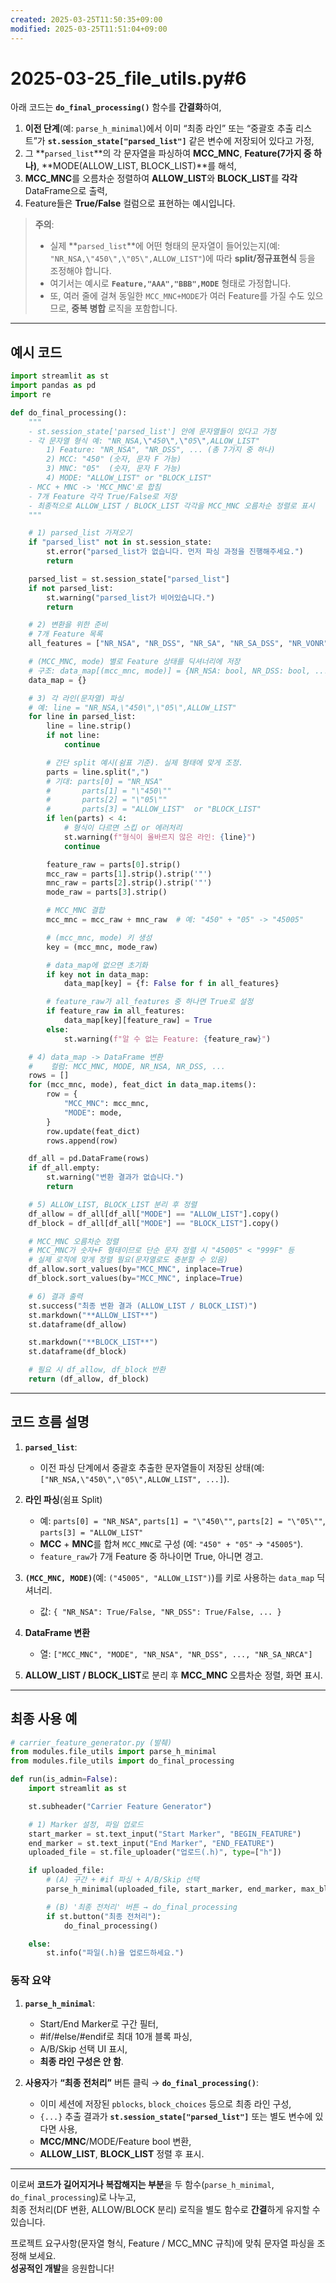 ```yaml
---
created: 2025-03-25T11:50:35+09:00
modified: 2025-03-25T11:51:04+09:00
---
```


# 2025-03-25_file_utils.py#6

아래 코드는 **`do_final_processing()`** 함수를 **간결화**하여,  
1) **이전 단계**(예: `parse_h_minimal`)에서 이미 “최종 라인” 또는 “중괄호 추출 리스트”가 **`st.session_state["parsed_list"]`** 같은 변수에 저장되어 있다고 가정,  
2) 그 **`parsed_list`**의 각 문자열을 파싱하여 **MCC_MNC**, **Feature(7가지 중 하나)**, **MODE(ALLOW_LIST, BLOCK_LIST)**를 해석,  
3) **MCC_MNC**를 오름차순 정렬하여 **ALLOW_LIST**와 **BLOCK_LIST**를 **각각** DataFrame으로 출력,  
4) Feature들은 **True/False** 컬럼으로 표현하는 예시입니다.

> **주의**:  
> - 실제 **`parsed_list`**에 어떤 형태의 문자열이 들어있는지(예: `"NR_NSA,\"450\",\"05\",ALLOW_LIST"`)에 따라 **split/정규표현식** 등을 조정해야 합니다.  
> - 여기서는 예시로 **`Feature,"AAA","BBB",MODE`** 형태로 가정합니다.  
> - 또, 여러 줄에 걸쳐 동일한 `MCC_MNC+MODE`가 여러 Feature를 가질 수도 있으므로, **중복 병합** 로직을 포함합니다.

---

## 예시 코드

```python
import streamlit as st
import pandas as pd
import re

def do_final_processing():
    """
    - st.session_state['parsed_list'] 안에 문자열들이 있다고 가정
    - 각 문자열 형식 예: "NR_NSA,\"450\",\"05\",ALLOW_LIST"
        1) Feature: "NR_NSA", "NR_DSS", ... (총 7가지 중 하나)
        2) MCC: "450" (숫자, 문자 F 가능)
        3) MNC: "05"  (숫자, 문자 F 가능)
        4) MODE: "ALLOW_LIST" or "BLOCK_LIST"
    - MCC + MNC -> 'MCC_MNC'로 합침
    - 7개 Feature 각각 True/False로 저장
    - 최종적으로 ALLOW_LIST / BLOCK_LIST 각각을 MCC_MNC 오름차순 정렬로 표시
    """

    # 1) parsed_list 가져오기
    if "parsed_list" not in st.session_state:
        st.error("parsed_list가 없습니다. 먼저 파싱 과정을 진행해주세요.")
        return

    parsed_list = st.session_state["parsed_list"]
    if not parsed_list:
        st.warning("parsed_list가 비어있습니다.")
        return

    # 2) 변환을 위한 준비
    # 7개 Feature 목록
    all_features = ["NR_NSA", "NR_DSS", "NR_SA", "NR_SA_DSS", "NR_VONR", "NR_NSA_NRCA", "NR_SA_NRCA"]

    # (MCC_MNC, mode) 별로 Feature 상태를 딕셔너리에 저장
    # 구조: data_map[(mcc_mnc, mode)] = {NR_NSA: bool, NR_DSS: bool, ...}
    data_map = {}

    # 3) 각 라인(문자열) 파싱
    # 예: line = "NR_NSA,\"450\",\"05\",ALLOW_LIST"
    for line in parsed_list:
        line = line.strip()
        if not line:
            continue

        # 간단 split 예시(쉼표 기준). 실제 형태에 맞게 조정.
        parts = line.split(",")
        # 기대: parts[0] = "NR_NSA"
        #       parts[1] = "\"450\""
        #       parts[2] = "\"05\""
        #       parts[3] = "ALLOW_LIST"  or "BLOCK_LIST"
        if len(parts) < 4:
            # 형식이 다르면 스킵 or 에러처리
            st.warning(f"형식이 올바르지 않은 라인: {line}")
            continue

        feature_raw = parts[0].strip()
        mcc_raw = parts[1].strip().strip('"')
        mnc_raw = parts[2].strip().strip('"')
        mode_raw = parts[3].strip()

        # MCC_MNC 결합
        mcc_mnc = mcc_raw + mnc_raw  # 예: "450" + "05" -> "45005"

        # (mcc_mnc, mode) 키 생성
        key = (mcc_mnc, mode_raw)

        # data_map에 없으면 초기화
        if key not in data_map:
            data_map[key] = {f: False for f in all_features}

        # feature_raw가 all_features 중 하나면 True로 설정
        if feature_raw in all_features:
            data_map[key][feature_raw] = True
        else:
            st.warning(f"알 수 없는 Feature: {feature_raw}")

    # 4) data_map -> DataFrame 변환
    #    컬럼: MCC_MNC, MODE, NR_NSA, NR_DSS, ...
    rows = []
    for (mcc_mnc, mode), feat_dict in data_map.items():
        row = {
            "MCC_MNC": mcc_mnc,
            "MODE": mode,
        }
        row.update(feat_dict)
        rows.append(row)

    df_all = pd.DataFrame(rows)
    if df_all.empty:
        st.warning("변환 결과가 없습니다.")
        return

    # 5) ALLOW_LIST, BLOCK_LIST 분리 후 정렬
    df_allow = df_all[df_all["MODE"] == "ALLOW_LIST"].copy()
    df_block = df_all[df_all["MODE"] == "BLOCK_LIST"].copy()

    # MCC_MNC 오름차순 정렬
    # MCC_MNC가 숫자+F 형태이므로 단순 문자 정렬 시 "45005" < "999F" 등 
    # 실제 로직에 맞게 정렬 필요(문자열로도 충분할 수 있음)
    df_allow.sort_values(by="MCC_MNC", inplace=True)
    df_block.sort_values(by="MCC_MNC", inplace=True)

    # 6) 결과 출력
    st.success("최종 변환 결과 (ALLOW_LIST / BLOCK_LIST)")
    st.markdown("**ALLOW_LIST**")
    st.dataframe(df_allow)

    st.markdown("**BLOCK_LIST**")
    st.dataframe(df_block)

    # 필요 시 df_allow, df_block 반환
    return (df_allow, df_block)
```

---

## 코드 흐름 설명

1. **`parsed_list`**:  
   - 이전 파싱 단계에서 중괄호 추출한 문자열들이 저장된 상태(예: `["NR_NSA,\"450\",\"05\",ALLOW_LIST", ...]`).

2. **라인 파싱**(쉼표 Split)  
   - 예: `parts[0] = "NR_NSA"`, `parts[1] = "\"450\""`, `parts[2] = "\"05\""`, `parts[3] = "ALLOW_LIST"`  
   - **MCC** + **MNC**를 합쳐 `MCC_MNC`로 구성 (예: `"450" + "05"` → `"45005"`).  
   - `feature_raw`가 7개 Feature 중 하나이면 True, 아니면 경고.

3. **`(MCC_MNC, MODE)`**(예: `("45005", "ALLOW_LIST")`)를 키로 사용하는 `data_map` 딕셔너리.  
   - 값: `{ "NR_NSA": True/False, "NR_DSS": True/False, ... }`

4. **DataFrame 변환**  
   - 열: `["MCC_MNC", "MODE", "NR_NSA", "NR_DSS", ..., "NR_SA_NRCA"]`

5. **ALLOW_LIST / BLOCK_LIST**로 분리 후 **MCC_MNC** 오름차순 정렬, 화면 표시.

---

## 최종 사용 예

```python
# carrier_feature_generator.py (발췌)
from modules.file_utils import parse_h_minimal
from modules.file_utils import do_final_processing

def run(is_admin=False):
    import streamlit as st

    st.subheader("Carrier Feature Generator")

    # 1) Marker 설정, 파일 업로드
    start_marker = st.text_input("Start Marker", "BEGIN_FEATURE")
    end_marker = st.text_input("End Marker", "END_FEATURE")
    uploaded_file = st.file_uploader("업로드(.h)", type=["h"])

    if uploaded_file:
        # (A) 구간 + #if 파싱 + A/B/Skip 선택
        parse_h_minimal(uploaded_file, start_marker, end_marker, max_blocks=10)

        # (B) '최종 전처리' 버튼 → do_final_processing
        if st.button("최종 전처리"):
            do_final_processing()

    else:
        st.info("파일(.h)을 업로드하세요.")
```

### 동작 요약

1. **`parse_h_minimal`**:  
   - Start/End Marker로 구간 필터,  
   - #if/#else/#endif로 최대 10개 블록 파싱,  
   - A/B/Skip 선택 UI 표시,  
   - **최종 라인 구성은 안 함**.

2. **사용자**가 **“최종 전처리”** 버튼 클릭 → **`do_final_processing()`**:  
   - 이미 세션에 저장된 `pblocks`, `block_choices` 등으로 최종 라인 구성,  
   - `{...}` 추출 결과가 **`st.session_state["parsed_list"]`** 또는 별도 변수에 있다면 사용,  
   - **MCC/MNC**/MODE/Feature bool 변환,  
   - **ALLOW_LIST**, **BLOCK_LIST** 정렬 후 표시.

---

이로써 **코드가 길어지거나 복잡해지는 부분**을 두 함수(`parse_h_minimal`, `do_final_processing`)로 나누고,  
최종 전처리(DF 변환, ALLOW/BLOCK 분리) 로직을 별도 함수로 **간결**하게 유지할 수 있습니다.  

프로젝트 요구사항(문자열 형식, Feature / MCC_MNC 규칙)에 맞춰 문자열 파싱을 조정해 보세요.  
**성공적인 개발**을 응원합니다!
